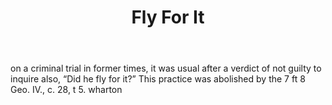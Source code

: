 ---
title: Fly For It
letter: F
permalink: "/definitions/bld-fly-for-it.html"
body: on a criminal trial in former times, it was usual after a verdict of not guilty
  to inquire also, “Did he fly for it?” This practice was abolished by the 7 ft 8
  Geo. IV., c. 28, t 5. wharton
published_at: '2018-07-07'
source: Black's Law Dictionary 2nd Ed (1910)
layout: post
---